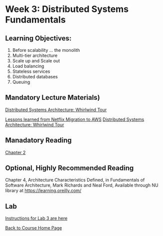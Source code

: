 # Week 3: Distributed Systems Fundamentals

## Learning Objectives:
1. Before scalability … the monolith
1. Multi-tier architecture
1. Scale up and Scale out
1. Load balancing
1. Stateless services
1. Distributed databases
1. Queuing

## Mandatory Lecture Materials)
[Distributed Systems Architecture: Whirlwind Tour]()

[Lessons learned from Netflix Migration to AWS](https://www.youtube.com/watch?v=XrWII4ewrXA)
[Distributed Systems Architecture: Whirlwind Tour]()

## Manadatory Reading

[Chapter 2]()

## Optional, Highly Recommended Reading

Chapter 4, Architecture Characteristics Defined, in Fundamentals of Software Architecture, Mark Richards and Neal Ford, Available through NU library at https://learning.oreilly.com/

## Lab

[Instructions for Lab 3 are here]()


[Back to Course Home Page](https://gortonator.github.io/bsds-6650/)
